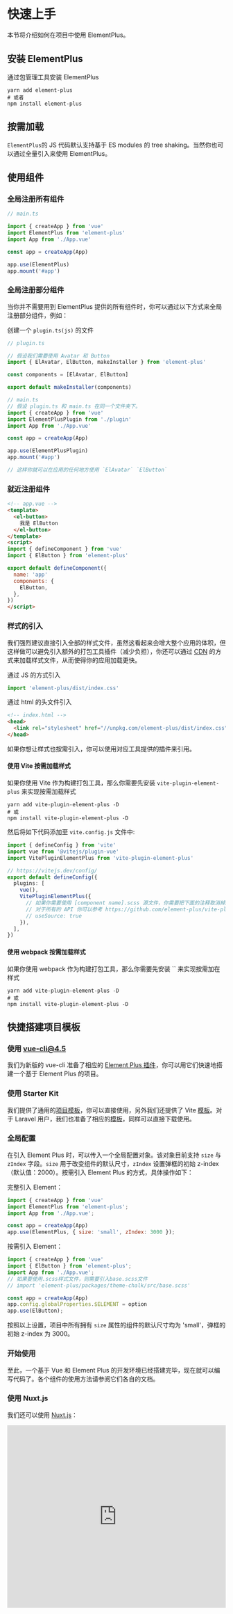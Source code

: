 # 快速上手

本节将介绍如何在项目中使用 ElementPlus。

## 安装 ElementPlus
通过包管理工具安装 ElementPlus
```shell
yarn add element-plus
# 或者
npm install element-plus
```
## 按需加载

`ElementPlus`的 JS 代码默认支持基于 ES modules 的 tree shaking。当然你也可以通过全量引入来使用 ElementPlus。

## 使用组件

### 全局注册所有组件

```typescript
// main.ts

import { createApp } from 'vue'
import ElementPlus from 'element-plus'
import App from './App.vue'

const app = createApp(App)

app.use(ElementPlus)
app.mount('#app')
```

### 全局注册部分组件
当你并不需要用到 ElementPlus 提供的所有组件时，你可以通过以下方式来全局注册部分组件，例如：

创建一个 `plugin.ts(js)` 的文件
```typescript
// plugin.ts

// 假设我们需要使用 Avatar 和 Button
import { ElAvatar, ElButton, makeInstaller } from 'element-plus'

const components = [ElAvatar, ElButton]

export default makeInstaller(components)
```

```typescript
// main.ts
// 假设 plugin.ts 和 main.ts 在同一个文件夹下。
import { createApp } from 'vue'
import ElementPlusPlugin from './plugin'
import App from './App.vue'

const app = createApp(App)

app.use(ElementPlusPlugin)
app.mount('#app')

// 这样你就可以在应用的任何地方使用 `ElAvatar` `ElButton`
```
### 就近注册组件
```html
<!-- app.vue -->
<template>
  <el-button>
    我是 ElButton
  </el-button>
</template>
<script>
import { defineComponent } from 'vue'
import { ElButton } from 'element-plus'

export default defineComponent({
  name: 'app'
  components: {
    ElButton,
  },
})
</script>
```

### 样式的引入
我们强烈建议直接引入全部的样式文件，虽然这看起来会增大整个应用的体积，但这样做可以避免引入额外的打包工具插件（减少负担），你还可以通过 [CDN](https://www.cloudflare.com/learning/cdn/what-is-a-cdn/) 的方式来加载样式文件，从而使得你的应用加载更快。

通过 JS 的方式引入
```typescript
import 'element-plus/dist/index.css'
```

通过 html 的头文件引入
```html
<!-- index.html -->
<head>
  <link rel="stylesheet" href="//unpkg.com/element-plus/dist/index.css">
</head>
```


如果你想让样式也按需引入，你可以使用对应工具提供的插件来引用。

#### 使用 Vite 按需加载样式

如果你使用 Vite 作为构建打包工具，那么你需要先安装 `vite-plugin-element-plus` 来实现按需加载样式

```shell
yarn add vite-plugin-element-plus -D
# 或
npm install vite-plugin-element-plus -D
```

然后将如下代码添加至 `vite.config.js` 文件中:

```typescript
import { defineConfig } from 'vite'
import vue from '@vitejs/plugin-vue'
import VitePluginElementPlus from 'vite-plugin-element-plus'

// https://vitejs.dev/config/
export default defineConfig({
  plugins: [
    vue(),
    VitePluginElementPlus({
      // 如果你需要使用 [component name].scss 源文件，你需要把下面的注释取消掉。
      // 对于所有的 API 你可以参考 https://github.com/element-plus/vite-plugin-element-plus 的文档注释
      // useSource: true
    }),
  ],
})

```

#### 使用 webpack 按需加载样式
<!-- TODO add documentation -->
如果你使用 webpack 作为构建打包工具，那么你需要先安装 `` 来实现按需加在样式

```shell
yarn add vite-plugin-element-plus -D
# 或
npm install vite-plugin-element-plus -D
```

## 快捷搭建项目模板
### 使用 vue-cli@4.5

我们为新版的 vue-cli 准备了相应的 [Element Plus 插件](https://github.com/element-plus/vue-cli-plugin-element-plus)，你可以用它们快速地搭建一个基于 Element Plus 的项目。

### 使用 Starter Kit

我们提供了通用的[项目模板](https://github.com/element-plus/element-plus-starter)，你可以直接使用，另外我们还提供了 Vite [模板](https://github.com/element-plus/element-plus-vite-starter)。对于 Laravel 用户，我们也准备了相应的[模板](https://github.com/element-plus/element-plus-in-laravel-starter)，同样可以直接下载使用。

### 全局配置

在引入 Element Plus 时，可以传入一个全局配置对象。该对象目前支持 `size` 与 `zIndex` 字段。`size` 用于改变组件的默认尺寸，`zIndex` 设置弹框的初始 z-index（默认值：2000）。按需引入 Element Plus 的方式，具体操作如下：

完整引入 Element：

```js
import { createApp } from 'vue'
import ElementPlus from 'element-plus';
import App from './App.vue';

const app = createApp(App)
app.use(ElementPlus, { size: 'small', zIndex: 3000 });
```

按需引入 Element：

```js
import { createApp } from 'vue'
import { ElButton } from 'element-plus';
import App from './App.vue';
// 如果要使用.scss样式文件，则需要引入base.scss文件
// import 'element-plus/packages/theme-chalk/src/base.scss'

const app = createApp(App)
app.config.globalProperties.$ELEMENT = option
app.use(ElButton);
```

按照以上设置，项目中所有拥有 `size` 属性的组件的默认尺寸均为 'small'，弹框的初始 z-index 为 3000。

### 开始使用

至此，一个基于 Vue 和 Element Plus 的开发环境已经搭建完毕，现在就可以编写代码了。各个组件的使用方法请参阅它们各自的文档。

### 使用 Nuxt.js

我们还可以使用 [Nuxt.js](https://nuxtjs.org)：

<div class="glitch-embed-wrap" style="height: 420px; width: 100%;">
  <iframe src="https://glitch.com/embed/#!/embed/nuxt-with-element?path=nuxt.config.js&previewSize=0&attributionHidden=true" alt="nuxt-with-element on glitch" style="height: 100%; width: 100%; border: 0;"></iframe>
</div>
